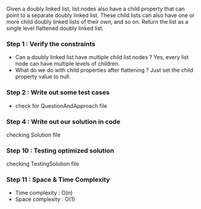 Given a doubly linked list, list nodes also have a child
property that can point to a separate doubly linked list.
These child lists can also have one or more child doubly linked lists of their own, and so on.
Return the list as a single level flattened doubly linked list.

### Step 1 : Verify the constraints
- Can a doubly linked list have multiple child list nodes ? Yes, every list node can have multiple levels of children.
- What do we do with child properties after flattening ? Just set the child property value to null.

### Step 2 : Write out some test cases
- check for QuestionAndApproach file

### Step 4 : Write out our solution in code
checking Solution file

### Step 10 : Testing optimized solution
checking TestingSolution file

### Step 11 : Space & Time Complexity
- Time complexity : O(n)
- Space complexity : O(1)

